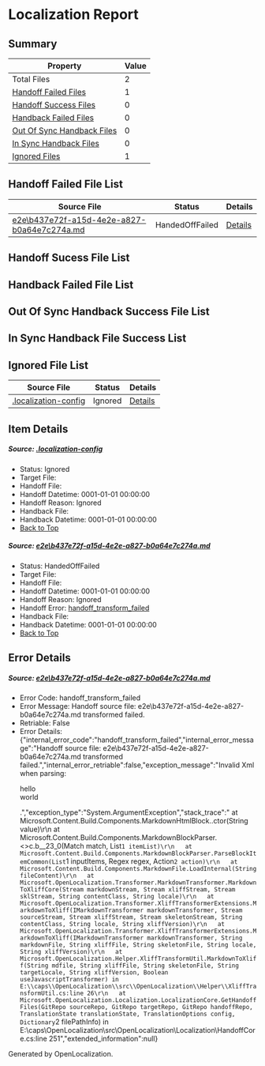 # <a name='report-top'></a> Localization Report

## Summary
 Property | Value 
 -------- | ----- 
 Total Files | 2
[ Handoff Failed Files ](#handoff-failed-list)| 1
[ Handoff Success Files ](#handoff-success-list)| 0
[ Handback Failed Files ](#handback-failed-list)| 0
[ Out Of Sync Handback Files ](#outofsync-handback-success-list)| 0
[ In Sync Handback Files ](#insync-handback-success-list)| 0
[ Ignored Files ](#ignored-list)| 1

## <a name='handoff-failed-list'></a> Handoff Failed File List
 Source File | Status | Details 
 ----------- | ------ | ------- 
 [e2e\b437e72f-a15d-4e2e-a827-b0a64e7c274a.md](https://github.com/OpenLocalizationTest/oltest/blob/26c3bfcfc194ee86b3d37ab0803dfbcb5d1fb6ae/e2e/b437e72f-a15d-4e2e-a827-b0a64e7c274a.md) | HandedOffFailed | [Details](#509f16f443f629899025042f77b6de55b56ba04b1)

## <a name='handoff-success-list'></a> Handoff Sucess File List

## <a name='handback-failed-list'></a> Handback Failed File List

## <a name='outofsync-handback-success-list'></a> Out Of Sync Handback Success File List

## <a name='insync-handback-success-list'></a> In Sync Handback File Success List

## <a name='ignored-list'></a> Ignored File List
 Source File | Status | Details 
 ----------- | ------ | ------- 
 [.localization-config](https://github.com/OpenLocalizationTest/oltest/blob/183dc62dc56bb73cd6d8c32a5dfc4c690a571c68/.localization-config) | Ignored | [Details](#e4725be8631cbe979bbe0fa8b97cd75f1fd41d4d0)

## Item Details
##### <a name='e4725be8631cbe979bbe0fa8b97cd75f1fd41d4d0'></a> Source: [.localization-config](https://github.com/OpenLocalizationTest/oltest/blob/183dc62dc56bb73cd6d8c32a5dfc4c690a571c68/.localization-config)
* Status: Ignored
* Target File: 
* Handoff File: 
* Handoff Datetime: 0001-01-01 00:00:00
* Handoff Reason: Ignored
* Handback File: 
* Handback Datetime: 0001-01-01 00:00:00
* [Back to Top](#report-top)

##### <a name='509f16f443f629899025042f77b6de55b56ba04b1'></a> Source: [e2e\b437e72f-a15d-4e2e-a827-b0a64e7c274a.md](https://github.com/OpenLocalizationTest/oltest/blob/26c3bfcfc194ee86b3d37ab0803dfbcb5d1fb6ae/e2e/b437e72f-a15d-4e2e-a827-b0a64e7c274a.md)
* Status: HandedOffFailed
* Target File: 
* Handoff File: 
* Handoff Datetime: 0001-01-01 00:00:00
* Handoff Reason: Ignored
* Handoff Error: [handoff_transform_failed](#509f16f443f629899025042f77b6de55b56ba04b1handoff_transform_failed)
* Handback File: 
* Handback Datetime: 0001-01-01 00:00:00
* [Back to Top](#report-top)


## Error Details
##### <a name='509f16f443f629899025042f77b6de55b56ba04b1handoff_transform_failed'></a> Source: [e2e\b437e72f-a15d-4e2e-a827-b0a64e7c274a.md](#509f16f443f629899025042f77b6de55b56ba04b1)
* Error Code: handoff_transform_failed
* Error Message: Handoff source file: e2e\b437e72f-a15d-4e2e-a827-b0a64e7c274a.md transformed failed.
* Retriable: False
* Error Details: {"internal_error_code":"handoff_transform_failed","internal_error_message":"Handoff source file: e2e\\b437e72f-a15d-4e2e-a827-b0a64e7c274a.md transformed failed.","internal_error_retriable":false,"exception_message":"Invalid Xml when parsing: <p>hello <br> world</p>.","exception_type":"System.ArgumentException","stack_trace":"   at Microsoft.Content.Build.Components.MarkdownHtmlBlock..ctor(String value)\r\n   at Microsoft.Content.Build.Components.MarkdownBlockParser.<>c.<ParseHtmlQuote>b__23_0(Match match, List`1 itemList)\r\n   at Microsoft.Content.Build.Components.MarkdownBlockParser.ParseBlockItemCommon(List`1 inputItems, Regex regex, Action`2 action)\r\n   at Microsoft.Content.Build.Components.MarkdownFile.LoadInternal(String fileContent)\r\n   at Microsoft.OpenLocalization.Transformer.MarkdownTransformer.MarkdownToXliffCore(Stream markdownStream, Stream xliffStream, Stream sklStream, String contentClass, String locale)\r\n   at Microsoft.OpenLocalization.Transformer.XliffTransformerExtensions.MarkdownToXliff(IMarkdownTransformer markdownTransformer, Stream sourceStream, Stream xliffStream, Stream skeletonStream, String contentClass, String locale, String xliffVersion)\r\n   at Microsoft.OpenLocalization.Transformer.XliffTransformerExtensions.MarkdownToXliff(IMarkdownTransformer markdownTransformer, String markdownFile, String xliffFile, String skeletonFile, String locale, String xliffVersion)\r\n   at Microsoft.OpenLocalization.Helper.XliffTransformUtil.MarkdownToXliff(String mdfile, String xliffFile, String skeletonFile, String targetLocale, String xliffVersion, Boolean useJavascriptTransformer) in E:\\caps\\OpenLocalization\\src\\OpenLocalization\\Helper\\XliffTransformUtil.cs:line 26\r\n   at Microsoft.OpenLocalization.Localization.LocalizationCore.GetHandoffFiles(GitRepo sourceRepo, GitRepo targetRepo, GitRepo handoffRepo, TranslationState translationState, TranslationOptions config, Dictionary`2 filePathInfo) in E:\\caps\\OpenLocalization\\src\\OpenLocalization\\Localization\\HandoffCore.cs:line 251","extended_information":null}


Generated by OpenLocalization.
